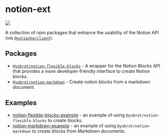 # notion-ext

[![](https://github.com/yubrot/notion-ext/actions/workflows/ci.yml/badge.svg)](https://github.com/yubrot/notion-ext/actions/workflows/ci.yml)

A collection of npm packages that enhance the usability of the Notion API (via [`@notionhq/client`](https://github.com/makenotion/notion-sdk-js)).

## Packages

- [`@yubrot/notion-flexible-blocks`](./notion-flexible-blocks) - A wrapper for the Notion Blocks API that provides a more developer-friendly interface to create Notion blocks.
- [`@yubrot/notion-markdown`](./notion-markdown) - Create notion blocks from a markdown document.

## Examples

- [notion-flexible-blocks-example](./notion-flexible-blocks-example) - an example of using `@yubrot/notion-flexible-blocks` to create blocks.
- [notion-markdown-example](./notion-markdown-example) - an example of using `@yubrot/notion-markdown` to create blocks from Markdown documents.
